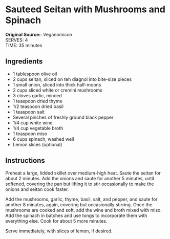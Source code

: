 # Sauteed Seitan with Mushrooms and Spinach
**Original Source:**: Veganomicon<br />
SERVES: 4<br />
TIME: 35 minutes

## Ingredients
- 1 tablespoon olive oil
- 2 cups seitan, sliced on teh diagnol into bite-size pieces
- 1 small onion, sliced into thick half-moons
- 2 cups sliced white or cremini mushrooms
- 3 cloves garlic, minced
- 1 teaspoon dried thyme
- 1/2 teaspoon dried basil
- 1 teaspoon salt
- Several pinches of freshly ground black pepper
- 1/4 cup white wine
- 1/4 cup vegetable broth
- 1 teaspoon miso
- 6 cups spinach, washed well
- Lemon slices (optional)

## Instructions
Preheat a large, lidded skillet over medium-high heat. Saute the seitan for about 2 minutes. Add the onions and saute for another 5 minutes, until softened, covering the pan but lifting it to stir occasionally to make the onions and seitan cook faster.

Add the mushrooms, garlic, thyme, basil, salt, and pepper, and saute for another 8 minutes, again, covering but occasionally stirring. Once the mushrooms are cooked and soft, add the wine and broth mixed with miso. Add the spinach in batches and use tongs to incorporate them with everything else. Cook for about 5 more minutes.

Serve immediately, with slices of lemon, if desired.
